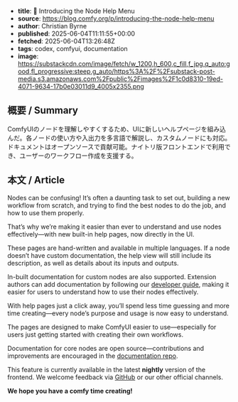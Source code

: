 <!-- metadata -->
- **title**: 📖 Introducing the Node Help Menu
- **source**: https://blog.comfy.org/p/introducing-the-node-help-menu
- **author**: Christian Byrne
- **published**: 2025-06-04T11:11:55+00:00
- **fetched**: 2025-06-04T13:26:48Z
- **tags**: codex, comfyui, documentation
- **image**: https://substackcdn.com/image/fetch/w_1200,h_600,c_fill,f_jpg,q_auto:good,fl_progressive:steep,g_auto/https%3A%2F%2Fsubstack-post-media.s3.amazonaws.com%2Fpublic%2Fimages%2F1c0d8310-19ed-4071-9634-17b0e03011d9_4005x2355.png

## 概要 / Summary
ComfyUIのノードを理解しやすくするため、UIに新しいヘルプページを組み込んだ。各ノードの使い方や入出力を多言語で解説し、カスタムノードにも対応。ドキュメントはオープンソースで貢献可能。ナイトリ版フロントエンドで利用でき、ユーザーのワークフロー作成を支援する。

## 本文 / Article
Nodes can be confusing! It’s often a daunting task to set out, building a new workflow from scratch, and trying to find the best nodes to do the job, and how to use them properly.

That’s why we’re making it easier than ever to understand and use nodes effectively—with new built-in help pages, now directly in the UI.

These pages are hand-written and available in multiple languages. If a node doesn’t have custom documentation, the help view will still include its description, as well as details about its inputs and outputs.

In-built documentation for custom nodes are also supported. Extension authors can add documentation by following our [developer guide](https://docs.comfy.org/custom-nodes/help_page), making it easier for users to understand how to use their nodes effectively.

With help pages just a click away, you’ll spend less time guessing and more time creating—every node’s purpose and usage is now easy to understand.

The pages are designed to make ComfyUI easier to use—especially for users just getting started with creating their own workflows.

Documentation for core nodes are open source—contributions and improvements are encouraged in the [documentation repo](https://github.com/Comfy-Org/embedded-docs).

This feature is currently available in the latest **nightly** version of the frontend. We welcome feedback via [GitHub](https://github.com/Comfy-Org/ComfyUI_frontend) or our other official channels.

**We hope you have a comfy time creating!**
